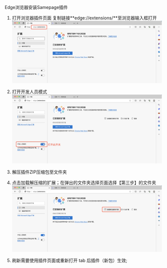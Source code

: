 Edge浏览器安装Samepage插件
1. 打开浏览器插件页面
复制链接**edge://extensions/**至浏览器输入框打开
![打开浏览器插件页面](./images/edge/edge.ex.1.png)

2. 打开开发人员模式
![打开开发人员模式](./images/edge/edge.ex.2.png)

3. 解压插件ZIP压缩包至文件夹
4. 点击加载解压缩的扩展；在弹出的文件夹选择页面选择【第三步】的文件夹
![点击加载解压缩的扩展](./images/edge/edge.ex.4.png)

5. 刷新需要使用插件页面或重新打开 tab 后插件（新包）生效;



